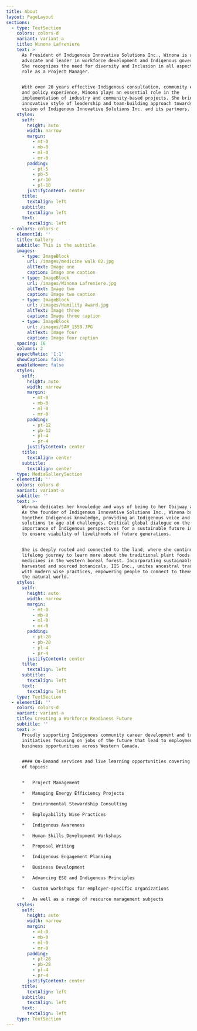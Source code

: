 ```yaml
---
title: About
layout: PageLayout
sections:
  - type: TextSection
    colors: colors-d
    variant: variant-a
    title: Winona Lafreniere
    text: >
      As President of Indigenous Innovative Solutions Inc., Winona is a strong
      advocate and leader in workforce development and Indigenous governance.
      She recognizes the need for diversity and Inclusion in all aspects of her
      role as a Project Manager.


      With over 20 years effective Indigenous consultation, community engagement
      and policy experience, Winona plays an essential role in the
      implementation of industry and community-based projects. She brings an
      innovative style of leadership and team-building approach towards the
      vision of Indigenous Innovative Solutions Inc. and its partners.
    styles:
      self:
        height: auto
        width: narrow
        margin:
          - mt-0
          - mb-0
          - ml-0
          - mr-0
        padding:
          - pt-5
          - pb-5
          - pr-10
          - pl-10
        justifyContent: center
      title:
        textAlign: left
      subtitle:
        textAlign: left
      text:
        textAlign: left
  - colors: colors-c
    elementId: ''
    title: Gallery
    subtitle: This is the subtitle
    images:
      - type: ImageBlock
        url: /images/medicine walk 02.jpg
        altText: Image one
        caption: Image one caption
      - type: ImageBlock
        url: /images/Winona Lafreniere.jpg
        altText: Image two
        caption: Image two caption
      - type: ImageBlock
        url: /images/Humility Award.jpg
        altText: Image three
        caption: Image three caption
      - type: ImageBlock
        url: /images/SAM_1559.JPG
        altText: Image four
        caption: Image four caption
    spacing: 16
    columns: 2
    aspectRatio: '1:1'
    showCaption: false
    enableHover: false
    styles:
      self:
        height: auto
        width: narrow
        margin:
          - mt-0
          - mb-0
          - ml-0
          - mr-0
        padding:
          - pt-12
          - pb-12
          - pl-4
          - pr-4
        justifyContent: center
      title:
        textAlign: center
      subtitle:
        textAlign: center
    type: MediaGallerySection
  - elementId: ''
    colors: colors-d
    variant: variant-a
    subtitle: ''
    text: >-
      Winona dedicates her knowledge and ways of being to her Obijway ancestors.
      As the founder of Indigenous Innovative Solutions Inc., Winona brings
      together Indigenous knowledge, providing an Indigenous voice and effective
      solutions to age old challenges. Critical global dialogue on the
      importance of Indigenous perspectives for a sustainable future is required
      to ensure viability of livelihoods of future generations.


      She is deeply rooted and connected to the land, where she continues her
      lifelong journey to learn more about the traditional plant foods and
      medicines in the western boreal forest. Incorporating sustainably
      harvested and sourced botanicals, IIS Inc., unites ancestral traditions
      with modern wise practices, empowering people to connect to themselves and
      the natural world.
    styles:
      self:
        height: auto
        width: narrow
        margin:
          - mt-0
          - mb-0
          - ml-0
          - mr-0
        padding:
          - pt-28
          - pb-28
          - pl-4
          - pr-4
        justifyContent: center
      title:
        textAlign: left
      subtitle:
        textAlign: left
      text:
        textAlign: left
    type: TextSection
  - elementId: ''
    colors: colors-d
    variant: variant-a
    title: Creating a Workforce Readiness Future
    subtitle: ''
    text: >
      Proudly supporting Indigenous community career development and training
      initiatives focusing on jobs of the future that lead to employment and
      business opportunities across Western Canada.


      #### On-Demand services and live learning opportunities covering a range
      of topics:


      *   Project Management

      *   Managing Energy Efficiency Projects

      *   Environmental Stewardship Consulting

      *   Employability Wise Practices

      *   Indigenous Awareness

      *   Human Skills Development Workshops

      *   Proposal Writing

      *   Indigenous Engagement Planning

      *   Business Development

      *   Advancing ESG and Indigenous Principles

      *   Custom workshops for employer-specific organizations

      *   As well as a range of resource management subjects
    styles:
      self:
        height: auto
        width: narrow
        margin:
          - mt-0
          - mb-0
          - ml-0
          - mr-0
        padding:
          - pt-28
          - pb-28
          - pl-4
          - pr-4
        justifyContent: center
      title:
        textAlign: left
      subtitle:
        textAlign: left
      text:
        textAlign: left
    type: TextSection
---
```

